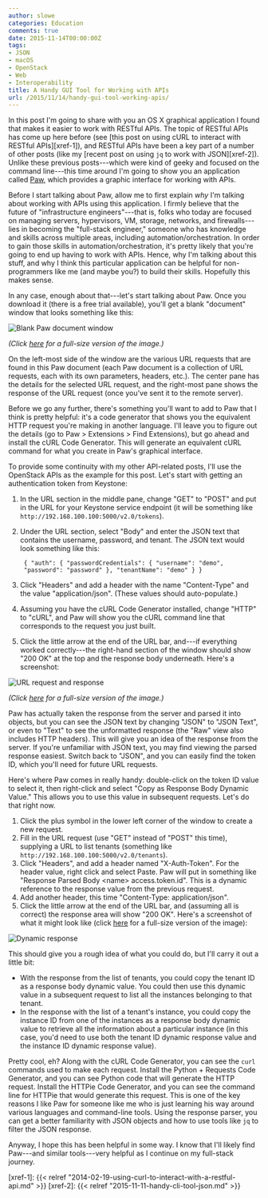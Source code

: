 ```yaml
---
author: slowe
categories: Education
comments: true
date: 2015-11-14T00:00:00Z
tags:
- JSON
- macOS
- OpenStack
- Web
- Interoperability
title: A Handy GUI Tool for Working with APIs
url: /2015/11/14/handy-gui-tool-working-apis/
---
```


In this post I'm going to share with you an OS X graphical application I found that makes it easier to work with RESTful APIs. The topic of RESTful APIs has come up here before (see [this post on using cURL to interact with RESTful APIs][xref-1]), and RESTful APIs have been a key part of a number of other posts (like my [recent post on using `jq` to work with JSON][xref-2]). Unlike these previous posts---which were kind of geeky and focused on the command line---this time around I'm going to show you an application called [Paw][link-1], which provides a graphic interface for working with APIs.

Before I start talking about Paw, allow me to first explain _why_ I'm talking about working with APIs using this application. I firmly believe that the future of "infrastructure engineers"---that is, folks who today are focused on managing servers, hypervisors, VM, storage, networks, and firewalls---lies in becoming the "full-stack engineer," someone who has knowledge and skills across multiple areas, including automation/orchestration. In order to gain those skills in automation/orchestration, it's pretty likely that you're going to end up having to work with APIs. Hence, why I'm talking about this stuff, and why I think this particular application can be helpful for non-programmers like me (and maybe you?) to build their skills. Hopefully this makes sense.

In any case, enough about that---let's start talking about Paw. Once you download it (there is a free trial available), you'll get a blank "document" window that looks something like this:

![Blank Paw document window](/public/img/blank-paw-window-small.png)

_(Click [here][link-2] for a full-size version of the image.)_

On the left-most side of the window are the various URL requests that are found in this Paw document (each Paw document is a collection of URL requests, each with its own parameters, headers, etc.). The center pane has the details for the selected URL request, and the right-most pane shows the response of the URL request (once you've sent it to the remote server).

Before we go any further, there's something you'll want to add to Paw that I think is pretty helpful: it's a code generator that shows you the equivalent HTTP request you're making in another language. I'll leave you to figure out the details (go to Paw &gt; Extensions &gt; Find Extensions), but go ahead and install the cURL Code Generator. This will generate an equivalent cURL command for what you create in Paw's graphical interface.

To provide some continuity with my other API-related posts, I'll use the OpenStack APIs as the example for this post. Let's start with getting an authentication token from Keystone:

1. In the URL section in the middle pane, change "GET" to "POST" and put in the URL for your Keystone service endpoint (it will be something like `http://192.168.100.100:5000/v2.0/tokens`).
2. Under the URL section, select "Body" and enter the JSON text that contains the username, password, and tenant. The JSON text would look something like this:

        { "auth": { "passwordCredentials": { "username": "demo",
        "password": "password" }, "tenantName": "demo" } }

3. Click "Headers" and add a header with the name "Content-Type" and the value "application/json". (These values should auto-populate.)
4. Assuming you have the cURL Code Generator installed, change "HTTP" to "cURL", and Paw will show you the cURL command line that corresponds to the request you just built.
5. Click the little arrow at the end of the URL bar, and---if everything worked correctly---the right-hand section of the window should show "200 OK" at the top and the response body underneath. Here's a screenshot:

![URL request and response](/public/img/paw-request-response-small.png)

_(Click [here][link-3] for a full-size version of the image.)_

Paw has actually taken the response from the server and parsed it into objects, but you can see the JSON text by changing "JSON" to "JSON Text", or even to "Text" to see the unformatted response (the "Raw" view also includes HTTP headers). This will give you an idea of the response from the server. If you're unfamiliar with JSON text, you may find viewing the parsed response easiest. Switch back to "JSON", and you can easily find the token ID, which you'll need for future URL requests.

Here's where Paw comes in really handy: double-click on the token ID value to select it, then right-click and select "Copy as Response Body Dynamic Value." This allows you to use this value in subsequent requests. Let's do that right now.

1. Click the plus symbol in the lower left corner of the window to create a new request.
2. Fill in the URL request (use "GET" instead of "POST" this time), supplying a URL to list tenants (something like `http://192.168.100.100:5000/v2.0/tenants`).
3. Click "Headers", and add a header named "X-Auth-Token". For the header value, right click and select Paste. Paw will put in something like "Response Parsed Body &lt;name&gt; access.token.id". This is a dynamic reference to the response value from the previous request.
4. Add another header, this time "Content-Type: application/json".
5. Click the little arrow at the end of the URL bar, and (assuming all is correct) the response area will show "200 OK". Here's a screenshot of what it might look like (click [here][link-4] for a full-size version of the image):

![Dynamic response](/public/img/paw-dynamic-response-small.png)

This should give you a rough idea of what you could do, but I'll carry it out a little bit:

* With the response from the list of tenants, you could copy the tenant ID as a response body dynamic value. You could then use this dynamic value in a subsequent request to list all the instances belonging to that tenant.
* In the response with the list of a tenant's instance, you could copy the instance ID from one of the instances as a response body dynamic value to retrieve all the information about a particular instance (in this case, you'd need to use both the tenant ID dynamic response value and the instance ID dynamic response value).

Pretty cool, eh? Along with the cURL Code Generator, you can see the `curl` commands used to make each request. Install the Python + Requests Code Generator, and you can see Python code that will generate the HTTP request. Install the HTTPie Code Generator, and you can see the command line for HTTPie that would generate this request. This is one of the key reasons I like Paw for someone like me who is just learning his way around various languages and command-line tools. Using the response parser, you can get a better familiarity with JSON objects and how to use tools like `jq` to filter the JSON response.

Anyway, I hope this has been helpful in some way. I know that I'll likely find Paw---and similar tools---very helpful as I continue on my full-stack journey.



[link-1]: https://luckymarmot.com/paw
[link-2]: /public/img/blank-paw-window.png
[link-3]: /public/img/paw-request-response.png
[link-4]: /public/img/paw-dynamic-response.png
[xref-1]: {{< relref "2014-02-19-using-curl-to-interact-with-a-restful-api.md" >}}
[xref-2]: {{< relref "2015-11-11-handy-cli-tool-json.md" >}}
